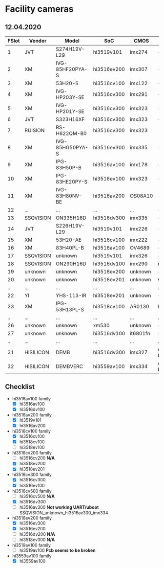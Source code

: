 
# Facility cameras

## 12.04.2020

|FSlot|Vendor|Model|SoC|CMOS|Comment|
|-----|------|-----|---|----|-------|
|1|JVT|S274H19V-L29|hi3519v101|imx274|-|
|2|XM|IVG-85HF20PYA-S|hi3516ev200|imx307|-|
|3|XM|53H20-S|hi3516cv100|imx122|-|
|4|XM|IVG-HP203Y-SE|hi3516cv300|imx291|-|
|5|XM|IVG-HP201Y-SE|hi3516cv300|imx323|-|
|6|JVT|S323H16XF|hi3516cv300|imx323|-|
|7|RUISION|RS-H622QM-B0|hi3516cv300|imx323|
|8|XM|IVG-85HG50PYA-S|hi3516ev300|imx335|-|
|9|XM|IPG-83H50P-B|hi3516av100|imx178|-|
|10|XM|IPG-83HE20PY-S|hi3516ev100|imx323|-|
|11|XM|IVG-83H80NV-BE|hi3516av200|OS08A10|-|
|12|...|...|...|...|-|
|13|SSQVISION|ON335H16D|hi3516dv300|imx335|-|
|14|JVT|S226H19V-L29|hi3519v101|imx226|-|
|15|XM|53H20-AE|hi3516cv100|imx222|-|
|16|XM|83H40PL-B|hi3516av100|OV4689|-|
|17|SSQVISION|unknown|hi3519v101|imx326|-|
|18|SSQVISION|ON290H16D|hi3516dv100|imx290|rev.2|
|19|unknown|unknown|hi3518ev200|unknown|-|
|20|unknown|unknown|hi3518ev201|unknown|soih65|
|..|...|...|...|...|...|
|22|YI|YHS-113-IR|hi3518ev201|unknown|-|
|23|XM|IPG-53H13PL-S|hi3518cv100|AR0130|k4b1g164...|
|..|...|...|...|...|...|
|26|unknown|unknown|xm530|unknown|-|
|27|unknown|unknown|hi3516dv100|it6801fn|-|
|..|...|...|...|...|...|
|31|HISILICON|DEMB|hi3516dv300|imx327|official dev board|
|32|HISILICON|DEMBVERC|hi3559av100|imx334|official dev board|

## Checklist

- hi3516av100 family
	- [X] hi3516av100
	- [X] hi3516dv100                              
- hi3516av200 family
	- [X] hi3519v101
	- [X] hi3516av200
- hi3516cv100 family
	- [X] hi3516cv100
	- [X] hi3518cv100
	- [ ] hi3518ev100
- hi3516cv200 family
	- [ ] hi3516cv200 **N/A**
	- [X] hi3518ev200 
	- [X] hi3518ev201         
- hi3516cv300 family
	- [X] hi3516cv300
	- [X] hi3516ev100
- hi3516cv500 family
	- [ ] hi3516cv500 **N/A**
	- [X] hi3516dv300
	- [ ] hi3516av300 **Not working UART/uboot** SSQVISION_unknown_hi3516av300_imx334
- hi3516ev200 family
	- [X] hi3516ev300
	- [X] hi3516ev200
	- [ ] hi3516dv200 **N/A**
	- [ ] hi3518ev300 **N/A**
- hi3519av100 family
	- [ ] hi3519av100 **Pcb seems to be broken**
- hi3559av100 family
	- [X] hi3559av100
